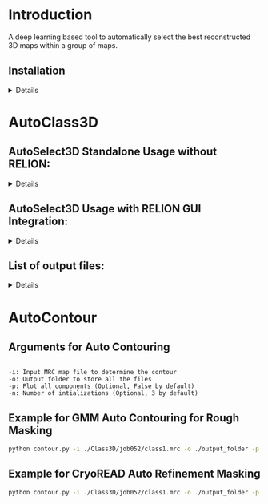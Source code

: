 # Introduction

A deep learning based tool to automatically select the best reconstructed 3D maps within a group of maps.

## Installation

<details>

Clone the repository:

```bash
git clone github.itap.purdue.edu/kiharalab/AutoClass3D
```

Create pixi environment (recommended):

Install pixi:

```bash
curl -fsSL https://pixi.sh/install.sh | bash
```

Install environment:

```bash
pixi install
```

</details>

# AutoClass3D

## AutoSelect3D Standalone Usage without RELION:

<details>

### Arguments for Class3D/InitialModel Selection (All required)

```
-F: Class3D MRC files to be examine, separated by space
-G: The GPU ID to use for the computation, use comma to seperate multiple GPUs
-J: The Job Name
```

### Example for Class3D/InitialModel Selection

```bash
pixi run cryoread -F ./Class3D/job052/class1.mrc ./Class3D/job052/class2.mrc ./Class3D/job052/class3.mrc -G 0,1,2 -J job052_select
```

</details>

## AutoSelect3D Usage with RELION GUI Integration:

<details>

### There are three files associated with RELION integration of AutoSelect3D:

- **gtf_relion4_run_select_class3d.py** <- this is the main file to execute
- gtf_relion4_create_select3d_data_star.py
- gtf_relion4_select3d.py

### Arguments

```
-i/--input: .star file from RELION IntialModel/Class3D run (Auto matically generated by RELION)
-o/--output: Output folder to store all the files (Auto matically generated by RELION)
```

### Example

</details>

## List of output files:

<details>

| File                                                                                                                                    | Description                                                                                                                                      |
|-----------------------------------------------------------------------------------------------------------------------------------------|--------------------------------------------------------------------------------------------------------------------------------------------------|
| {map_name}_CCC_FSC05.txt                                                                                                                | The first line is Real space CCC between CryoREAD prediction probabilities and input map, the second line is FSC 0.5 cutoff between the two maps |
| {map_name}_chain_base_prob.mrc, {map_name}_chain_phosphate_prob.mrc, {map_name}_chain_sugar_prob.mrc, {map_name}_chain_protein_prob.mrc | The predicted probabilities for nitrogenous bases, phosphate backbone, sugar ring, and protein                                                   |
| selected_model_map.mrc                                                                                                                  | The selected map based on maximum CCC criteria                                                                                                   |
| {map_name}_mask_protein.mrc                                                                                                             | The generated protein mask based on a custom cutoff value on protein probability                                                                 |
| {map_name}_segment.mrc                                                                                                                  | The resampled and cropped map used as input for CryoREAD                                                                                         |

</details>

# AutoContour

## Arguments for Auto Contouring

```

-i: Input MRC map file to determine the contour
-o: Output folder to store all the files
-p: Plot all components (Optional, False by default)
-n: Number of intializations (Optional, 3 by default)

```

## Example for GMM Auto Contouring for Rough Masking

```bash
python contour.py -i ./Class3D/job052/class1.mrc -o ./output_folder -p
```

## Example for CryoREAD Auto Refinement Masking

```bash
python contour.py -i ./Class3D/job052/class1.mrc -o ./output_folder -p -r
```